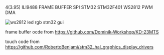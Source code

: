 4(3.95) ILI9488 FRAME BUFFER SPI STM32 STM32F401 WS2812 PWM DMA

![ws2812 led rgb stm32 gui](https://github.com/user-attachments/assets/b5d9f7de-a544-43c9-b351-416bac0c5346)

frame buffer ocde from https://github.com/Dominik-Workshop/KD-23MTS

touch code from https://github.com/RobertoBenjami/stm32_hal_graphics_display_drivers
